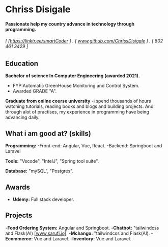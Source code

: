 Chriss Disigale
======

#### Passionate help my country advance in technology through programming. 

###### [ [https://linktr.ee/smartCoder ] . [ www.github.com/ChrissDisigale ] . [ 802 461 3429 ]


Education
---------
**Bachelor of science In Computer Engineering (awarded 2021).**

- FYP:Automatic GreenHouse Monitoring and Control System. 
- Awarded GRADE "A".

**Graduate from online course university**
-i spend thousands of hours watching tutorials, reading books and blogs and building projects. And through alot of practises, my experience in programming have 
being advancing daily.


What i am good at? (skills)
------
**Programming:**
-Front-end: Angular, Vue, React.
-Backend: Springboot and Laravel

**Tools:** "Vscode", "IntelJ", "Spring tool suite".

**Database:** "mySQL", "Postgres".

Awards
------
- **Udemy:** Full stack developer.

Projects
--------
-**Food Ordering System:** Angular and Springboot.
-**Chatbot:** "tailwindcss and Flask(AI) [www.sarufi.io].
-**Mchango:** "tailwindcss and Flask(AI).
-**Ecommerce:** Vue and Laravel.
-**Inventory:** Vue and Laravel.
